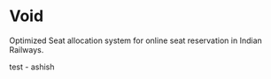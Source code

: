 # Void
Optimized Seat allocation system for online seat reservation in Indian Railways.

test - ashish
